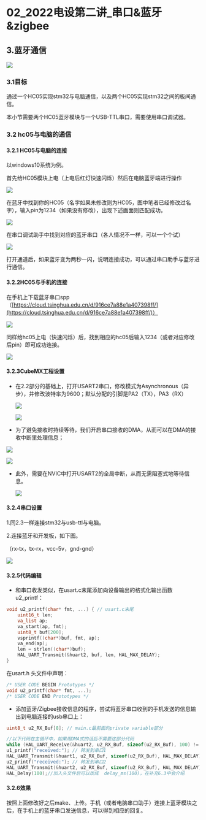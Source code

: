 # 02_2022电设第二讲_串口&蓝牙&zigbee

## 3.蓝牙通信

![](assets/image.png)

### 3.1目标

通过一个HC05实现stm32与电脑通信，以及两个HC05实现stm32之间的板间通信。

本小节需要两个HC05蓝牙模块与一个USB-TTL串口，需要使用串口调试器。

### 3.2 hc05与电脑的通信

####  3.2.1 HC05与电脑的连接

以windows10系统为例。

首先给HC05模块上电（上电后红灯快速闪烁）然后在电脑蓝牙端进行操作

![](assets/image_9.webp)

在蓝牙中找到你的HC05（名字如果未修改则为HC05，图中笔者已经修改过名字），输入pin为1234（如果没有修改），出现下述画面则匹配成功。

![](assets/image_10.webp)

在串口调试助手中找到对应的蓝牙串口（各人情况不一样，可以一个个试）

![](assets/image_11.webp)

打开通道后，如果蓝牙变为两秒一闪，说明连接成功，可以通过串口助手与蓝牙进行通信。

#### 3.2.2HC05与手机的连接

在手机上下载蓝牙串口spp（[https://cloud.tsinghua.edu.cn/d/916ce7a88e1a407398ff/](https://cloud.tsinghua.edu.cn/d/916ce7a88e1a407398ff/)）

![](assets/image_12.webp)

同样给hc05上电（快速闪烁）后，找到相应的hc05后输入1234（或者对应修改后pin）即可成功连接。

![](assets/image_13.webp)

####  3.2.3CubeMX工程设置

- 在2.2部分的基础上，打开USART2串口，修改模式为Asynchronous（异步），并修改波特率为9600；默认分配的引脚是PA2（TX），PA3（RX）

    ![](assets/image_20.webp)

  ![](assets/image_21.webp)

- 为了避免接收时持续等待，我们开启串口接收的DMA，从而可以在DMA的接收中断里处理信息；

![](assets/image_1.png)

  ![](assets/image_22.webp)

- 此外，需要在NVIC中打开USART2的全局中断，从而无需阻塞式地等待信息。

  ![](assets/image_23.webp)

####  3.2.4串口设置

1.同2.3一样连接stm32与usb-ttl与电脑。

2.连接蓝牙和开发板，如下图。

（rx-tx，tx-rx，vcc-5v，gnd-gnd）

![](assets/image_24.webp)

####  3.2.5代码编辑

- 和串口收发类似，在usart.c末尾添加向设备输出的格式化输出函数 u2_printf：

```C++
void u2_printf(char* fmt, ...) { // usart.c末尾
    uint16_t len;
    va_list ap;
    va_start(ap, fmt);
    uint8_t buf[200];
    vsprintf((char*)buf, fmt, ap);
    va_end(ap);
    len = strlen((char*)buf);
    HAL_UART_Transmit(&huart2, buf, len, HAL_MAX_DELAY);
}

```

在usart.h 头文件中声明：

```C++
/* USER CODE BEGIN Prototypes */
void u2_printf(char* fmt, ...);
/* USER CODE END Prototypes */
```

- 添加蓝牙/Zigbee接收信息的程序，尝试将蓝牙串口收到的手机发送的信息输出到电脑连接的usb串口上：

```C++
uint8_t u2_RX_Buf[8]; // main.c最前面的private variable部分

//以下代码在主循环中，如果用DMA式的话后不需要这部分代码
while (HAL_UART_Receive(&huart2, u2_RX_Buf, sizeof(u2_RX_Buf), 100) != HAL_OK);
u1_printf("received:"); // 转发到串口1
HAL_UART_Transmit(&huart1, u2_RX_Buf, sizeof(u2_RX_Buf), HAL_MAX_DELAY);
u2_printf("received:"); // 转发到串口2
HAL_UART_Transmit(&huart2, u2_RX_Buf, sizeof(u2_RX_Buf), HAL_MAX_DELAY);
HAL_Delay(100);//加入头文件后可以改成  delay_ms(100)，在补充6.3中会介绍
```

#### 3.2.6效果

按照上面修改好之后make、上传。手机（或者电脑串口助手）连接上蓝牙模块之后，在手机上的蓝牙串口发送信息，可以得到相应的回复。
